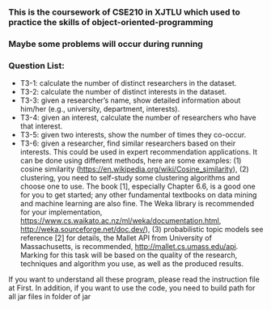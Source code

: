 ### This is the coursework of CSE210 in XJTLU which used to practice the skills of object-oriented-programming
### Maybe some problems will occur during running

### Question List:
-	T3-1: calculate the number of distinct researchers in the dataset.
-	T3-2: calculate the number of distinct interests in the dataset.
-	T3-3: given a researcher’s name, show detailed information about him/her (e.g., university, department, interests).
-	T3-4: given an interest, calculate the number of researchers who have that interest.
-	T3-5: given two interests, show the number of times they co-occur.
-	T3-6: given a researcher, find similar researchers based on their interests. This could be used in expert recommendation applications. It can be done using different methods, here are some examples: (1) cosine similarity (https://en.wikipedia.org/wiki/Cosine_similarity), (2) clustering, you need to self-study some clustering algorithms and choose one to use. The book [1], especially Chapter 6.6, is a good one for you to get started; any other fundamental textbooks on data mining and machine learning are also fine. The Weka library is recommended for your implementation, https://www.cs.waikato.ac.nz/ml/weka/documentation.html, http://weka.sourceforge.net/doc.dev/), (3) probabilistic topic models see reference [2] for details, the Mallet API from University of Massachusetts, is recommended, http://mallet.cs.umass.edu/api. Marking for this task will be based on the quality of the research, techniques and algorithm you use, as well as the produced results. 



If you want to understand all these program, please read the instruction file at First.
In addition, if you want to use the code, you need to build path for all jar files in folder of jar

